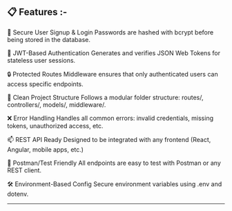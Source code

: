 📋 Features :-
-------------------------------------------------------------------------------  
🔐 Secure User Signup & Login
Passwords are hashed with bcrypt before being stored in the database.

🪪 JWT-Based Authentication
Generates and verifies JSON Web Tokens for stateless user sessions.

🔒 Protected Routes
Middleware ensures that only authenticated users can access specific endpoints.

📁 Clean Project Structure
Follows a modular folder structure: routes/, controllers/, models/, middleware/.

❌ Error Handling
Handles all common errors: invalid credentials, missing tokens, unauthorized access, etc.

📫 REST API Ready
Designed to be integrated with any frontend (React, Angular, mobile apps, etc.)

🧪 Postman/Test Friendly
All endpoints are easy to test with Postman or any REST client.

🛠️ Environment-Based Config
Secure environment variables using .env and dotenv.

-------------------------------------------------------------------------------  

